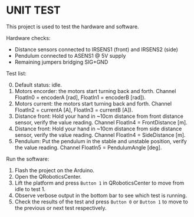 UNIT TEST
=========

This project is used to test the hardware and software.

Hardware checks:

- Distance sensors connected to IRSENS1 (front) and IRSENS2 (side)
- Pendulum connected to ASENS1 @ 5V supply
- Remaining jumpers bridging SIG+GND

Test list:

0. Default status: idle.
1. Motors encorder: the motors start turning back and forth. Channel FloatIn0 = encoderA [rad], FloatIn1 = encoderB [rad]).
2. Motors current: the motors start turning back and forth. Channel FloatIn2 = currentA [A], FloatIn3 = currentB [A]).
3. Distance front: Hold your hand in ~10cm distance from front distance sensor, verify the value reading. Channel FloatIn4 = FrontDistance [m].
4. Distance front: Hold your hand in ~10cm distance from side distance sensor, verify the value reading. Channel FloatIn4 = SideDistance [m].
5. Pendulum: Put the pendulum in the stable and unstable position, verify the value reading. Channel FloatIn5 = PendulumAngle [deg].

Run the software:

1. Flash the project on the Arduino.
2. Open the QRoboticsCenter.
3. Lift the platform and press `Button 1` in QRoboticsCenter to move from idle to test 1.
4. Observe verbose output in the bottom bar to see which test is running.
5. Check the results of the test and press `Button 0` or `Button 1` to move to the previous or next test respectively.
